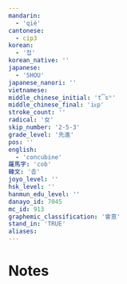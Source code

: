```yaml
---
mandarin:
  - 'qiè'
cantonese:
  - cip3
korean:
  - '첩'
korean_native: ''
japanese:
  - 'SHOU'
japanese_nanori: ''
vietnamese:
middle_chinese_initial: 't͡sʰ'
middle_chinese_final: 'iᴇp'
stroke_count: ''
radical: '女'
skip_number: '2-5-3'
grade_level: '先進'
pos: ''
english:
  - 'concubine'
羅馬字: 'cob'
韓文: '촙'
joyo_level: ''
hsk_level: ''
hanmun_edu_level: ''
danayo_id: 7045
mc_id: 913
graphemic_classification: '會意'
stand_in: 'TRUE'
aliases:
---
```


# Notes
